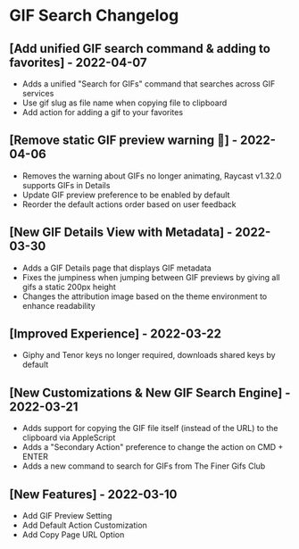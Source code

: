 # GIF Search Changelog

## [Add unified GIF search command & adding to favorites] - 2022-04-07
- Adds a unified "Search for GIFs" command that searches across GIF services
- Use gif slug as file name when copying file to clipboard
- Add action for adding a gif to your favorites

## [Remove static GIF preview warning 🎉] - 2022-04-06
- Removes the warning about GIFs no longer animating, Raycast v1.32.0 supports GIFs in Details
- Update GIF preview preference to be enabled by default
- Reorder the default actions order based on user feedback

## [New GIF Details View with Metadata] - 2022-03-30
- Adds a GIF Details page that displays GIF metadata
- Fixes the jumpiness when jumping between GIF previews by giving all gifs a static 200px height
- Changes the attribution image based on the theme environment to enhance readability
## [Improved Experience] - 2022-03-22
- Giphy and Tenor keys no longer required, downloads shared keys by default
## [New Customizations & New GIF Search Engine] - 2022-03-21
- Adds support for copying the GIF file itself (instead of the URL) to the clipboard via AppleScript
- Adds a "Secondary Action" preference to change the action on CMD + ENTER
- Adds a new command to search for GIFs from The Finer Gifs Club

## [New Features] - 2022-03-10
- Add GIF Preview Setting
- Add Default Action Customization
- Add Copy Page URL Option

